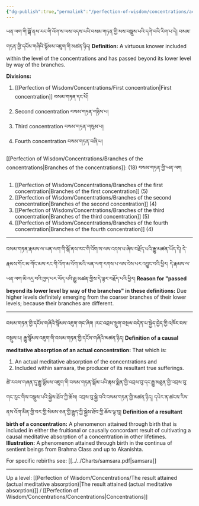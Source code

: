 ```yaml
---
{"dg-publish":true,"permalink":"/perfection-of-wisdom/concentrations/actual-meditative-absorptions-of-the-concentrations/"}
---
```


ཡན་ལག་གི་སྒོ་ནས་རང་གི་འོག་ས་ལས་འདས་པའི་བསམ་གཏན་གྱི་སས་བསྡུས་པའི་དགེ་བའི་རིག་པ་དེ། བསམ་གཏན་གྱི་དངོས་གཞིའི་སྙོམས་འཇུག་གི་མཚན་ཉིད།
**Definition:** A virtuous knower included within the level of the concentrations and has passed beyond its lower level by way of the branches.

**Divisions:**
1. [[Perfection of Wisdom/Concentrations/First concentration\|First concentration]] བསམ་གཏན་དང་པོ།
2. Second concentration བསམ་གཏན་གཉིས་པ།
3. Third concentration བསམ་གཏན་གསུམ་པ།
4. Fourth concentration བསམ་གཏན་བཞི་པ།

[[Perfection of Wisdom/Concentrations/Branches of the concentrations\|Branches of the concentrations]]: (18) བསམ་གཏན་གྱི་ཡན་ལག
1. [[Perfection of Wisdom/Concentrations/Branches of the first concentration\|Branches of the first concentration]] (5)
2. [[Perfection of Wisdom/Concentrations/Branches of the second concentration\|Branches of the second concentration]] (4)
3. [[Perfection of Wisdom/Concentrations/Branches of the third concentration\|Branches of the third concentration]] (5)
4. [[Perfection of Wisdom/Concentrations/Branches of the fourth concentration\|Branches of the fourth concentration]] (4)

---
བསམ་གཏན་རྣམས་ལ་ཡན་ལག་གི་སྒོ་ནས་རང་གི་འོག་ས་ལས་འདས་པ་ཞེས་བརྗོད་པའི་རྒྱུ་མཚན་ཡོད་དེ།
དེ་རྣམས་གོང་མ་གོང་མས་རང་གི་འོག་མ་འོག་མའི་ཡན་ལག་རགས་པ་ལས་ངེས་པར་འབྱུང་བའི་ཕྱིར།
དེ་རྣམས་ལ་ཡན་ལག་མི་འདྲ་བའི་ཁྱད་པར་ཡོད་པའི་རྒྱུ་མཚན་གྱིས་དེ་ལྟར་བརྗོད་པའི་ཕྱིར།
**Reason for "passed beyond its lower level by way of the branches" in these definitions:** Due higher levels definitely emerging from the coarser branches of their lower levels; because their branches are different.


---
བསམ་གཏན་གྱི་དངོས་གཞིའི་སྙོམས་འཇུག་གང་ཞིག །རང་འབྲས་སྡུག་བསྔལ་བདེན་པ་སྐྱེད་བྱེད་ཀྱི་འཁོར་བས་བསྡུས་པ། 
རྒྱུ་སྙོམས་འཇུག་གི་བསམ་གཏན་གྱི་དངོས་གཞིའི་མཚན་ཉིད།
**Definition of a causal meditative absorption of an actual concentration:** That which is:
1. An actual meditative absorption of the concentrations and
2. Included within samsara, the producer of its resultant true sufferings.

ཚེ་རབས་གཞན་དུ་རྒྱུ་སྙོམས་འཇུག་གི་བསམ་གཏན་སྒོམ་པའི་རྣམ་སྨིན་གྱི་འབྲས་བུ་དང་རྒྱུ་མཐུན་གྱི་འབྲས་བུ་གང་རུང་གིས་བསྡུས་པའི་སྐྱེས་ཐོབ་ཀྱི་ཆོས། 
འབྲས་བུ་སྐྱེ་བའི་བསམ་གཏན་གྱི་མཚན་ཉིད། དཔེར་ན་ཚངས་རིས་ནས་འོག་མིན་གྱི་བར་གྱི་སེམས་ཅན་གྱི་རྒྱུད་ཀྱི་སྐྱེས་ཐོབ་ཀྱི་ཆོས་ལྟ་བུ།
**Definition of a resultant birth of a concentration:** A phenomenon attained through birth that is included in either the fruitional or causally concordant result of cultivating a causal meditative absorption of a concentration in other lifetimes.
**Illustration:** A phenomenon attained through birth in the continua of sentient beings from Brahma Class and up to Akanishta.

For specific rebirths see: [[../../Charts/samsara.pdf|samsara]]

---
Up a level: [[Perfection of Wisdom/Concentrations/The result attained (actual meditative absorption)\|The result attained (actual meditative absorption)]] / [[Perfection of Wisdom/Concentrations/Concentrations\|Concentrations]]